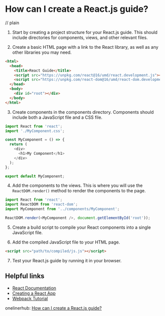 # How can I create a React.js guide?
// plain

1. Start by creating a project structure for your React.js guide. This should include directories for components, views, and other relevant files.

2. Create a basic HTML page with a link to the React library, as well as any other libraries you may need.

```html
<html>
  <head>
    <title>React Guide</title>
    <script src="https://unpkg.com/react@16/umd/react.development.js"></script>
    <script src="https://unpkg.com/react-dom@16/umd/react-dom.development.js"></script>
  </head>
  <body>
    <div id="root"></div>
  </body>
</html>
```

3. Create components in the components directory. Components should include both a JavaScript file and a CSS file.

```js
import React from 'react';
import './MyComponent.css';

const MyComponent = () => {
  return (
    <div>
      <h1>My Component</h1>
    </div>
  );
};

export default MyComponent;
```

4. Add the components to the views. This is where you will use the `ReactDOM.render()` method to render the components to the page.

```js
import React from 'react';
import ReactDOM from 'react-dom';
import MyComponent from '../components/MyComponent';

ReactDOM.render(<MyComponent />, document.getElementById('root'));
```

5. Create a build script to compile your React components into a single JavaScript file.

6. Add the compiled JavaScript file to your HTML page.

```html
<script src="path/to/compiled/js.js"></script>
```

7. Test your React.js guide by running it in your browser.

## Helpful links

- [React Documentation](https://reactjs.org/docs/getting-started.html)
- [Creating a React App](https://create-react-app.dev/docs/getting-started/)
- [Webpack Tutorial](https://webpack.js.org/guides/getting-started/)

onelinerhub: [How can I create a React.js guide?](https://onelinerhub.com/reactjs/how-can-i-create-a-react-js-guide)